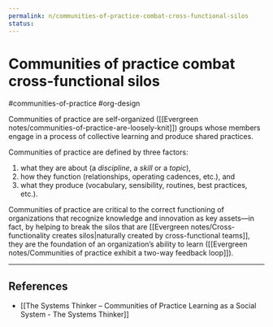 ```yaml
---
permalink: n/communities-of-practice-combat-cross-functional-silos
status: 
---
```

# Communities of practice combat cross-functional silos

#communities-of-practice #org-design

Communities of practice are self-organized ([[Evergreen notes/communities-of-practice-are-loosely-knit]]) groups whose members engage in a process of collective learning and produce shared practices.

Communities of practice are defined by three factors:

1. what they are about (a _discipline_, a _skill_ or a _topic_),
2. how they function (relationships, operating cadences, etc.), and
3. what they produce (vocabulary, sensibility, routines, best practices, etc.).

Communities of practice are critical to the correct functioning of organizations that recognize knowledge and innovation as key assets—in fact, by helping to break the silos that are [[Evergreen notes/Cross-functionality creates silos|naturally created by cross-functional teams]], they are the foundation of an organization’s ability to learn ([[Evergreen notes/Communities of practice exhibit a two-way feedback loop]]).

---

## References

- [[The Systems Thinker – Communities of Practice Learning as a Social System - The Systems Thinker]]
